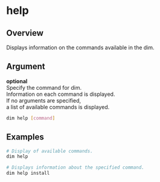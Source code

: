 # help

## Overview

Displays information on the commands available in the dim.

## Argument

**optional**\
Specify the command for dim.\
Information on each command is displayed.\
If no arguments are specified,\
a list of available commands is displayed.

```bash
dim help [command]
```

## Examples

```bash
# Display of available commands.
dim help

# Displays information about the specified command.
dim help install
```
